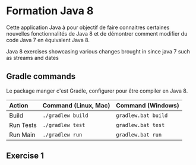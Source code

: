 # Formation Java 8

Cette application Java à pour objectif de faire connaitres certaines nouvelles fonctionnalités de Java 8 et de démontrer comment modifier du code Java 7 en équivalent Java 8.

Java 8 exercises showcasing various changes brought in since java 7 such as streams and dates

## Gradle commands

Le package manger c'est Gradle, configurer pour être compiler en Java 8.

| Action    | Command (Linux, Mac) | Command (Windows)     |
|:----------|:---------------------|:----------------------|
| Build     | ``./gradlew build``  | ``gradlew.bat build`` |
| Run Tests | ``./gradlew test``   | ``gradlew.bat test``  |
| Run Main  | ``./gradlew run``    | ``gradlew.bat run``   |

## Exercise 1

